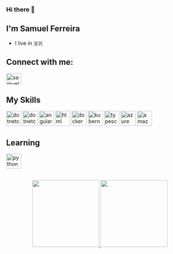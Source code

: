 ### Hi there 👋


## I'm Samuel Ferreira
- I live in 🇧🇷


## Connect with me:
<a href="https://www.linkedin.com/in/samuelfferreira/" target="_blank">
<img align="center" alt="samuel-ferreira-linkedin" height="30" width="40" src="https://cdn.jsdelivr.net/gh/devicons/devicon/icons/linkedin/linkedin-original.svg" style="max-width:100%;">
</a>


## My Skills

<img src="https://cdn.jsdelivr.net/gh/devicons/devicon/icons/dotnetcore/dotnetcore-original.svg" alt="dotnetcore" width="40" height="40" style="max-width:100%;"></img>
<img src="https://cdn.jsdelivr.net/gh/devicons/devicon/icons/csharp/csharp-original.svg" alt="dotnetcore" width="40" height="40" style="max-width:100%;"></img>
<img src="https://cdn.icon-icons.com/icons2/2107/PNG/512/file_type_angular_icon_130754.png" alt="angular" width="40" height="40" style="max-width:100%;"></img>
<img src="https://cdn.icon-icons.com/icons2/2415/PNG/512/html_original_wordmark_logo_icon_146478.png" alt="html" width="40" height="40" style="max-width:100%;"></img>
<img src="https://cdn.jsdelivr.net/gh/devicons/devicon/icons/docker/docker-original.svg" alt="docker" width="40" height="40" style="max-width:100%;"></img>
<img src="https://cdn.jsdelivr.net/gh/devicons/devicon/icons/kubernetes/kubernetes-plain.svg" alt="kubernetes" width="40" height="40" style="max-width:100%;"></img>
<img src="https://cdn.jsdelivr.net/gh/devicons/devicon/icons/typescript/typescript-original.svg" alt="typescript" width="40" height="40" style="max-width:100%;"></img>
<img src="https://cdn.jsdelivr.net/gh/devicons/devicon/icons/azure/azure-original.svg" alt="azure" width="40" height="40" style="max-width:100%;"></img>
<img src="https://cdn.jsdelivr.net/gh/devicons/devicon/icons/amazonwebservices/amazonwebservices-original.svg" alt="amazonwebservices" width="40" height="40" style="max-width:100%;"></img>


## Learning
<img src="https://cdn.jsdelivr.net/gh/devicons/devicon/icons/python/python-original.svg" alt="python" width="40" height="40" style="max-width:100%;"></img>

</br>
<div align="center">
  <a href="https://github.com/samuelfferreira">
  <img height="180em" src="https://github-readme-stats.vercel.app/api?username=samuelfferreira&show_icons=true&theme=dark&include_all_commits=true&count_private=true"/>
  <img height="180em" src="https://github-readme-stats.vercel.app/api/top-langs/?username=samuelfferreira&layout=compact&langs_count=7&theme=dark"/>
</div>
<!--

**samuelfferreira/samuelfferreira** is a ✨ _special_ ✨ repository because its `README.md` (this file) appears on your GitHub profile.

Here are some ideas to get you started:

- 🔭 I’m currently working on ...
- 🌱 I’m currently learning ...
- 👯 I’m looking to collaborate on ...
- 🤔 I’m looking for help with ...
- 💬 Ask me about ...
- 📫 How to reach me: ...
- 😄 Pronouns: ...
- ⚡ Fun fact: ...
-->
